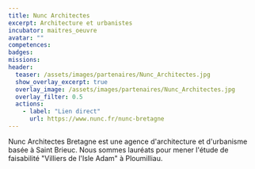 ```yaml
---
title: Nunc Architectes
excerpt: Architecture et urbanistes
incubator: maitres_oeuvre
avatar: ""
competences:
badges:
missions:
header:
  teaser: /assets/images/partenaires/Nunc_Architectes.jpg
  show_overlay_excerpt: true
  overlay_image: /assets/images/partenaires/Nunc_Architectes.jpg
  overlay_filter: 0.5
  actions:
    - label: "Lien direct"
      url: https://www.nunc.fr/nunc-bretagne
---
```


Nunc Architectes Bretagne est une agence d'architecture et d'urbanisme basée à Saint Brieuc. Nous sommes lauréats pour mener l'étude de faisabilité "Villiers de l'Isle Adam" à Ploumilliau.
